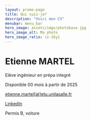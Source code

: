 ```yaml
---
layout: promo-page
title: Qui suis-je?
description: "Voici mon CV"
menubar: menu_bar
hero_image: assets/imgs/photobase.jpg
hero_image_alt: Ma photo
hero_image_ratio: is-1by1
---
```


# Etienne MARTEL
Elève ingénieur en prépa integré 

Disponible 00 mois à partir de 2025

[etienne.martel[at]etu.unilasalle.fr](mailto:etienne.martel@etu.unilasalle.fr)

[LinkedIn](https://www.linkedin.com/in/etienne-martel)

Permis B, voiture

